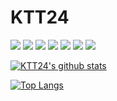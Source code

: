# KTT24

![](https://img.shields.io/badge/-MacOS-informational?style=for-the-badge&logo=apple&logoColor=white&color=2bbc8a) ![](https://img.shields.io/badge/-TypeScript-informational?style=for-the-badge&logo=typescript&logoColor=white&color=2bbc8a) ![](https://img.shields.io/badge/-HTML5-informational?style=for-the-badge&logo=html5&logoColor=white&color=2bbc8a) ![](https://img.shields.io/badge/-CSS3-informational?style=for-the-badge&logo=css3&logoColor=white&color=2bbc8a) ![](https://img.shields.io/badge/-Java-informational?style=for-the-badge&logo=java&logoColor=white&color=2bbc8a) ![](https://img.shields.io/badge/-++-informational?style=for-the-badge&logo=c&logoColor=white&color=2bbc8a) ![](https://img.shields.io/badge/-Swift-informational?style=for-the-badge&logo=swift&logoColor=white&color=2bbc8a)

[![KTT24's github stats](https://github-readme-stats.vercel.app/api?username=KTT24&theme=vue&show_icons=true)](https://github.com/KTT24/github-readme-stats)


[![Top Langs](https://github-readme-stats.vercel.app/api/top-langs/?username=KTT24&theme=vue&layout=compact)](https://github.com/anuraghazra/github-readme-stats)
